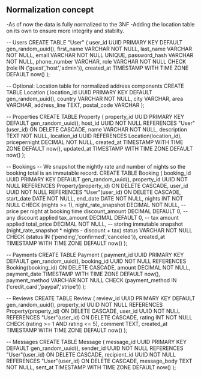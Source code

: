 ## Normalization concept
-As of now the data is fully normalized to the 3NF
-Adding the location table on its own to ensure more integrity and stabilty.

-- Users
CREATE TABLE "User" (
  user_id UUID PRIMARY KEY DEFAULT gen_random_uuid(),
  first_name VARCHAR NOT NULL,
  last_name VARCHAR NOT NULL,
  email VARCHAR NOT NULL UNIQUE,
  password_hash VARCHAR NOT NULL,
  phone_number VARCHAR,
  role VARCHAR NOT NULL CHECK (role IN ('guest','host','admin')),
  created_at TIMESTAMP WITH TIME ZONE DEFAULT now()
);

-- Optional: Location table for normalized address components
CREATE TABLE Location (
  location_id UUID PRIMARY KEY DEFAULT gen_random_uuid(),
  country VARCHAR NOT NULL,
  city VARCHAR,
  area VARCHAR,
  address_line TEXT,
  postal_code VARCHAR
);

-- Properties
CREATE TABLE Property (
  property_id UUID PRIMARY KEY DEFAULT gen_random_uuid(),
  host_id UUID NOT NULL REFERENCES "User"(user_id) ON DELETE CASCADE,
  name VARCHAR NOT NULL,
  description TEXT NOT NULL,
  location_id UUID REFERENCES Location(location_id),
  pricepernight DECIMAL NOT NULL,
  created_at TIMESTAMP WITH TIME ZONE DEFAULT now(),
  updated_at TIMESTAMP WITH TIME ZONE DEFAULT now()
);

-- Bookings
-- We snapshot the nightly rate and number of nights so the booking total is an immutable record.
CREATE TABLE Booking (
  booking_id UUID PRIMARY KEY DEFAULT gen_random_uuid(),
  property_id UUID NOT NULL REFERENCES Property(property_id) ON DELETE CASCADE,
  user_id UUID NOT NULL REFERENCES "User"(user_id) ON DELETE CASCADE,
  start_date DATE NOT NULL,
  end_date DATE NOT NULL,
  nights INT NOT NULL CHECK (nights >= 1),
  night_rate_snapshot DECIMAL NOT NULL,            -- price per night at booking time
  discount_amount DECIMAL DEFAULT 0,               -- any discount applied
  tax_amount DECIMAL DEFAULT 0,                    -- tax amount applied
  total_price DECIMAL NOT NULL,                    -- storing immutable snapshot (night_rate_snapshot * nights - discount + tax)
  status VARCHAR NOT NULL CHECK (status IN ('pending','confirmed','canceled')),
  created_at TIMESTAMP WITH TIME ZONE DEFAULT now()
);

-- Payments
CREATE TABLE Payment (
  payment_id UUID PRIMARY KEY DEFAULT gen_random_uuid(),
  booking_id UUID NOT NULL REFERENCES Booking(booking_id) ON DELETE CASCADE,
  amount DECIMAL NOT NULL,
  payment_date TIMESTAMP WITH TIME ZONE DEFAULT now(),
  payment_method VARCHAR NOT NULL CHECK (payment_method IN ('credit_card','paypal','stripe'))
);

-- Reviews
CREATE TABLE Review (
  review_id UUID PRIMARY KEY DEFAULT gen_random_uuid(),
  property_id UUID NOT NULL REFERENCES Property(property_id) ON DELETE CASCADE,
  user_id UUID NOT NULL REFERENCES "User"(user_id) ON DELETE CASCADE,
  rating INT NOT NULL CHECK (rating >= 1 AND rating <= 5),
  comment TEXT,
  created_at TIMESTAMP WITH TIME ZONE DEFAULT now()
);

-- Messages
CREATE TABLE Message (
  message_id UUID PRIMARY KEY DEFAULT gen_random_uuid(),
  sender_id UUID NOT NULL REFERENCES "User"(user_id) ON DELETE CASCADE,
  recipient_id UUID NOT NULL REFERENCES "User"(user_id) ON DELETE CASCADE,
  message_body TEXT NOT NULL,
  sent_at TIMESTAMP WITH TIME ZONE DEFAULT now()
);
